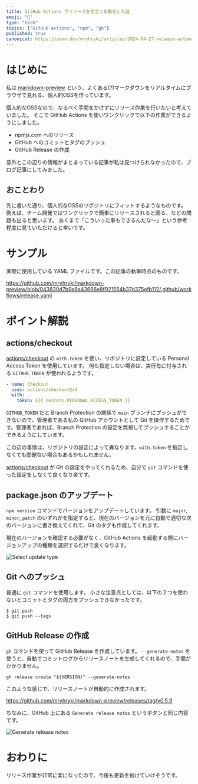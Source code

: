 ```yaml
---
title: GitHub Actions でリリースを完全に自動化した話
emoji: "🎉"
type: "tech"
topics: ["GitHub Actions", "npm", "gh"]
published: true
canonical: https://zenn.dev/mryhryki/articles/2024-04-27-release-automation
---
```


# はじめに

私は [markdown-preview](https://github.com/mryhryki/markdown-preview) という、よくある(?)マークダウンをリアルタイムにブラウザで見れる、個人的OSSを作っています。

個人的なOSSなので、なるべく手間をかけずにリリース作業を行いたいと考えていました。
そこで GitHub Actions を使いワンクリックで以下の作業ができるようにしました。

- npmjs.com へのリリース
- GitHub へのコミットとタグのプッシュ
- GitHub Release の作成

意外とこの辺りの情報がまとまっている記事が私は見つけられなかったので、ブログ記事にしてみました。

## おことわり

先に書いた通り、個人的なOSSのリポジトリにフィットするようなものです。
例えば、チーム開発ではワンクリックで簡単にリリースされると困る、などの問題も出ると思います。
あくまで「こういった事もできるんだな〜」という参考程度に見ていただけると幸いです。

# サンプル

実際に使用している YAML ファイルです。この記事の執筆時点のものです。

https://github.com/mryhryki/markdown-preview/blob/043830d7b9a6a43696e8f921554b37d375efb112/.github/workflows/release.yaml

# ポイント解説

## actions/checkout

[actions/checkout](https://github.com/actions/checkout) の `with.token` を使い、リポジトリに設定している Personal Access Token を使用しています。
何も指定しない場合は、実行毎に付与される `GITHUB_TOKEN` が使われるようです。

```yaml
- name: Checkout
  uses: actions/checkout@v4
  with:
    token: ${{ secrets.PERSONAL_ACCESS_TOKEN }}
```

`GITHUB_TOKEN` だと Branch Protection の関係で `main` ブランチにプッシュができないので、管理者である私の GitHub アカウントとして Git を操作するためです。管理者であれば、Branch Protection の設定を無視してプッシュすることができるようにしています。

この辺の事情は、リポジトリの設定によって異なります。`with.token` を指定しなくても問題ない場合もあるかもしれません。

[actions/checkout](https://github.com/actions/checkout) が Git の設定をやってくれるため、自分で `git` コマンドを使った設定をしなくて良くなり楽です。

## package.json のアップデート

`npm version` コマンドでバージョンをアップデートしています。
引数に `major`, `minor`, `patch` のいずれかを指定すると、現在のバージョンを元に自動で適切な次のバージョンに書き換えてくれて、Git のタグも作成してくれます。

現在のバージョンを確認する必要がなく、GitHub Actions を起動する際にバージョンアップの種類を選択するだけで良くなります。

![Select update type](https://mryhryki.com/file/20240425223405-1bBiT5otb8c4XS-mhcbKUqj9P1X1Ey6SrwHHGOXRLwI.webp)

## Git へのプッシュ

普通に `git` コマンドを使用します。
小さな注意点としては、以下の２つを使わないとコミットとタグの両方をプッシュできなかったです。

```shell
$ git push
$ git push --tags
```

## GitHub Release の作成

`gh` コマンドを使って GitHub Release を作成しています。
`--generate-notes` を使うと、自動でコミットログからリリースノートを生成してくれるので、手間がかかりません。

```shell
gh release create "${VERSION}" --generate-notes
```

このような感じで、リリースノートが自動的に作成されます。

https://github.com/mryhryki/markdown-preview/releases/tag/v0.5.9

ちなみに、GitHub 上にある `Generate release notes` というボタンと同じ内容です。

![Generate release notes](https://mryhryki.com/file/20240425223739-_p30i8LM7_YOn1tz0Zp7bgCgMNKGMXUXO39XKwY61nU.webp)

# おわりに

リリース作業が非常に楽になったので、今後も更新を続けていけそうです。
